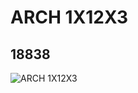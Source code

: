 # ARCH 1X12X3
## 18838
![ARCH 1X12X3](https://lc-www-live-s.legocdn.com/media/bricks/5/2/6090084.jpg)